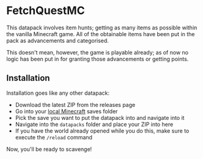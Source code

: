 # FetchQuestMC
This datapack involves item hunts; getting as many items as possible within the vanilla Minecraft game.
All of the obtainable items have been put in the pack as advancements and categorised.

This doesn't mean, however, the game is playable already; as of now no logic has been put in for granting those advancements or getting points.

## Installation
Installation goes like any other datapack:
 - Download the latest ZIP from the releases page
 - Go into your [local Minecraft](https://minecraft.gamepedia.com/.minecraft) saves folder
 - Pick the save you want to put the datapack into and navigate into it
 - Navigate into the `datapacks` folder and place your ZIP into here
 - If you have the world already opened while you do this, make sure to execute the `/reload` command

Now, you'll be ready to scavenge!
